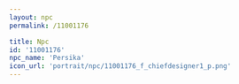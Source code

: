 ```yaml
---
layout: npc
permalink: /11001176

title: Npc
id: '11001176'
npc_name: 'Persika'
icon_url: 'portrait/npc/11001176_f_chiefdesigner1_p.png'
---
```

